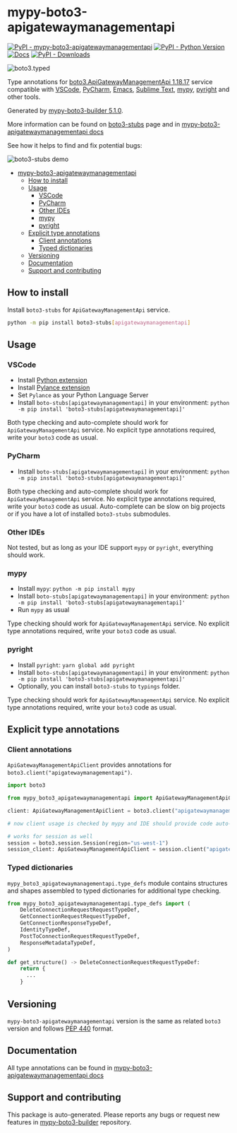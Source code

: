 <a id="mypy-boto3-apigatewaymanagementapi"></a>

# mypy-boto3-apigatewaymanagementapi

[![PyPI - mypy-boto3-apigatewaymanagementapi](https://img.shields.io/pypi/v/mypy-boto3-apigatewaymanagementapi.svg?color=blue)](https://pypi.org/project/mypy-boto3-apigatewaymanagementapi)
[![PyPI - Python Version](https://img.shields.io/pypi/pyversions/mypy-boto3-apigatewaymanagementapi.svg?color=blue)](https://pypi.org/project/mypy-boto3-apigatewaymanagementapi)
[![Docs](https://img.shields.io/readthedocs/mypy-boto3-builder.svg?color=blue)](https://mypy-boto3-builder.readthedocs.io/)
[![PyPI - Downloads](https://img.shields.io/pypi/dw/mypy-boto3-apigatewaymanagementapi?color=blue)](https://pypistats.org/packages/mypy-boto3-apigatewaymanagementapi)

![boto3.typed](https://github.com/vemel/mypy_boto3_builder/raw/master/logo.png)

Type annotations for
[boto3.ApiGatewayManagementApi 1.18.17](https://boto3.amazonaws.com/v1/documentation/api/1.18.17/reference/services/apigatewaymanagementapi.html#ApiGatewayManagementApi)
service compatible with [VSCode](https://code.visualstudio.com/),
[PyCharm](https://www.jetbrains.com/pycharm/),
[Emacs](https://www.gnu.org/software/emacs/),
[Sublime Text](https://www.sublimetext.com/),
[mypy](https://github.com/python/mypy),
[pyright](https://github.com/microsoft/pyright) and other tools.

Generated by
[mypy-boto3-builder 5.1.0](https://github.com/vemel/mypy_boto3_builder).

More information can be found on
[boto3-stubs](https://pypi.org/project/boto3-stubs/) page and in
[mypy-boto3-apigatewaymanagementapi docs](https://vemel.github.io/boto3_stubs_docs/mypy_boto3_apigatewaymanagementapi/)

See how it helps to find and fix potential bugs:

![boto3-stubs demo](https://github.com/vemel/mypy_boto3_builder/raw/master/demo.gif)

- [mypy-boto3-apigatewaymanagementapi](#mypy-boto3-apigatewaymanagementapi)
  - [How to install](#how-to-install)
  - [Usage](#usage)
    - [VSCode](#vscode)
    - [PyCharm](#pycharm)
    - [Other IDEs](#other-ides)
    - [mypy](#mypy)
    - [pyright](#pyright)
  - [Explicit type annotations](#explicit-type-annotations)
    - [Client annotations](#client-annotations)
    - [Typed dictionaries](#typed-dictionaries)
  - [Versioning](#versioning)
  - [Documentation](#documentation)
  - [Support and contributing](#support-and-contributing)

<a id="how-to-install"></a>

## How to install

Install `boto3-stubs` for `ApiGatewayManagementApi` service.

```bash
python -m pip install boto3-stubs[apigatewaymanagementapi]
```

<a id="usage"></a>

## Usage

<a id="vscode"></a>

### VSCode

- Install
  [Python extension](https://marketplace.visualstudio.com/items?itemName=ms-python.python)
- Install
  [Pylance extension](https://marketplace.visualstudio.com/items?itemName=ms-python.vscode-pylance)
- Set `Pylance` as your Python Language Server
- Install `boto-stubs[apigatewaymanagementapi]` in your environment:
  `python -m pip install 'boto3-stubs[apigatewaymanagementapi]'`

Both type checking and auto-complete should work for `ApiGatewayManagementApi`
service. No explicit type annotations required, write your `boto3` code as
usual.

<a id="pycharm"></a>

### PyCharm

- Install `boto-stubs[apigatewaymanagementapi]` in your environment:
  `python -m pip install 'boto3-stubs[apigatewaymanagementapi]'`

Both type checking and auto-complete should work for `ApiGatewayManagementApi`
service. No explicit type annotations required, write your `boto3` code as
usual. Auto-complete can be slow on big projects or if you have a lot of
installed `boto3-stubs` submodules.

<a id="other-ides"></a>

### Other IDEs

Not tested, but as long as your IDE support `mypy` or `pyright`, everything
should work.

<a id="mypy"></a>

### mypy

- Install `mypy`: `python -m pip install mypy`
- Install `boto-stubs[apigatewaymanagementapi]` in your environment:
  `python -m pip install 'boto3-stubs[apigatewaymanagementapi]'`
- Run `mypy` as usual

Type checking should work for `ApiGatewayManagementApi` service. No explicit
type annotations required, write your `boto3` code as usual.

<a id="pyright"></a>

### pyright

- Install `pyright`: `yarn global add pyright`
- Install `boto-stubs[apigatewaymanagementapi]` in your environment:
  `python -m pip install 'boto3-stubs[apigatewaymanagementapi]'`
- Optionally, you can install `boto3-stubs` to `typings` folder.

Type checking should work for `ApiGatewayManagementApi` service. No explicit
type annotations required, write your `boto3` code as usual.

<a id="explicit-type-annotations"></a>

## Explicit type annotations

<a id="client-annotations"></a>

### Client annotations

`ApiGatewayManagementApiClient` provides annotations for
`boto3.client("apigatewaymanagementapi")`.

```python
import boto3

from mypy_boto3_apigatewaymanagementapi import ApiGatewayManagementApiClient

client: ApiGatewayManagementApiClient = boto3.client("apigatewaymanagementapi")

# now client usage is checked by mypy and IDE should provide code auto-complete

# works for session as well
session = boto3.session.Session(region="us-west-1")
session_client: ApiGatewayManagementApiClient = session.client("apigatewaymanagementapi")
```

<a id="typed-dictionaries"></a>

### Typed dictionaries

`mypy_boto3_apigatewaymanagementapi.type_defs` module contains structures and
shapes assembled to typed dictionaries for additional type checking.

```python
from mypy_boto3_apigatewaymanagementapi.type_defs import (
    DeleteConnectionRequestRequestTypeDef,
    GetConnectionRequestRequestTypeDef,
    GetConnectionResponseTypeDef,
    IdentityTypeDef,
    PostToConnectionRequestRequestTypeDef,
    ResponseMetadataTypeDef,
)

def get_structure() -> DeleteConnectionRequestRequestTypeDef:
    return {
      ...
    }
```

<a id="versioning"></a>

## Versioning

`mypy-boto3-apigatewaymanagementapi` version is the same as related `boto3`
version and follows [PEP 440](https://www.python.org/dev/peps/pep-0440/)
format.

<a id="documentation"></a>

## Documentation

All type annotations can be found in
[mypy-boto3-apigatewaymanagementapi docs](https://vemel.github.io/boto3_stubs_docs/mypy_boto3_apigatewaymanagementapi/)

<a id="support-and-contributing"></a>

## Support and contributing

This package is auto-generated. Please reports any bugs or request new features
in [mypy-boto3-builder](https://github.com/vemel/mypy_boto3_builder/issues/)
repository.
